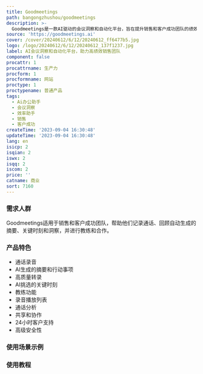 ```yaml
---
title: Goodmeetings
path: bangongzhushou/goodmeetings
description: >-
  Goodmeetings是一款AI驱动的会议洞察和自动化平台，旨在提升销售和客户成功团队的绩效。通过录音、AI生成的会议摘要、高质量转录和关键时刻的AI挑选，帮助用户更好地回顾和分析客户会议。平台还提供教练功能，让用户可以基于会议洞察来辅导和合作。Goodmeetings还提供呼叫分析、共享和协作、24小时客户支持以及高级安全性等功能。定价请咨询官方网站。
source: 'https://goodmeetings.ai'
cover: /cover/20240612/6/12/20240612_ff6477b5.jpg
logo: /logo/20240612/6/12/20240612_137f1237.jpg
label: AI会议洞察和自动化平台，助力高绩效销售团队
component: false
procattr: 1
procattrname: 生产力
procform: 1
procformname: 网站
proctype: 1
proctypename: 普通产品
tags:
  - Ai办公助手
  - 会议洞察
  - 效率助手
  - 销售
  - 客户成功
createTime: '2023-09-04 16:30:48'
updateTime: '2023-09-04 16:30:48'
lang: en
isicp: 2
isqian: 2
iswx: 2
isqq: 2
iscom: 2
price: ''
catname: 商业
sort: 7160
---
```




### 需求人群
Goodmeetings适用于销售和客户成功团队，帮助他们记录通话、回顾自动生成的摘要、关键时刻和洞察，并进行教练和合作。

### 产品特色
- 通话录音
- AI生成的摘要和行动事项
- 高质量转录
- AI挑选的关键时刻
- 教练功能
- 录音播放列表
- 通话分析
- 共享和协作
- 24小时客户支持
- 高级安全性

### 使用场景示例


### 使用教程


  
